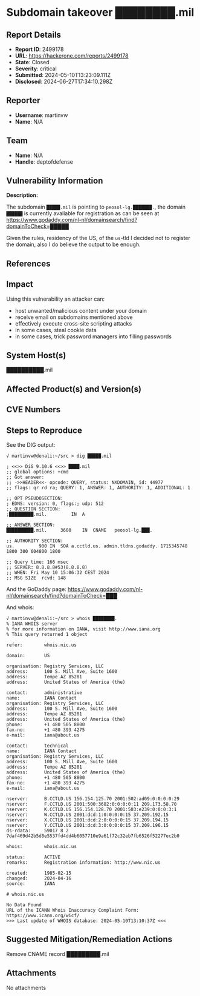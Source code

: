 # Subdomain takeover ████████.mil

## Report Details
- **Report ID**: 2499178
- **URL**: https://hackerone.com/reports/2499178
- **State**: Closed
- **Severity**: critical
- **Submitted**: 2024-05-10T13:23:09.111Z
- **Disclosed**: 2024-06-27T17:34:10.298Z

## Reporter
- **Username**: martinvw
- **Name**: N/A

## Team
- **Name**: N/A
- **Handle**: deptofdefense

## Vulnerability Information
**Description:**

The subdomain `█████.mil` is pointing to `peosol-lg.███████.`, the domain `██████` is currently available for registration as can be seen at https://www.godaddy.com/nl-nl/domainsearch/find?domainToCheck=█████

Given the rules, residency of the US, of the `us`-tld I decided not to register the domain, also I do believe the output to be enough.

## References

## Impact

Using this vulnerability an attacker can:
- host unwanted/malicious content under your domain
- receive email on subdomains mentioned above
- effectively execute cross-site scripting attacks
- in some cases, steal cookie data
- in some cases, trick password managers into filling passwords

## System Host(s)
██████████.mil

## Affected Product(s) and Version(s)


## CVE Numbers


## Steps to Reproduce
See the DIG output:

```
√ martinvw@denali:~/src > dig █████.mil

; <<>> DiG 9.10.6 <<>> ████.mil
;; global options: +cmd
;; Got answer:
;; ->>HEADER<<- opcode: QUERY, status: NXDOMAIN, id: 44977
;; flags: qr rd ra; QUERY: 1, ANSWER: 1, AUTHORITY: 1, ADDITIONAL: 1

;; OPT PSEUDOSECTION:
; EDNS: version: 0, flags:; udp: 512
;; QUESTION SECTION:
;█████████.mil.			IN	A

;; ANSWER SECTION:
██████████.mil.		3600	IN	CNAME	peosol-lg.███.

;; AUTHORITY SECTION:
us.			900	IN	SOA	a.cctld.us. admin.tldns.godaddy. 1715345748 1800 300 604800 1800

;; Query time: 166 msec
;; SERVER: 8.8.8.8#53(8.8.8.8)
;; WHEN: Fri May 10 15:06:32 CEST 2024
;; MSG SIZE  rcvd: 148
```

And the GoDaddy page: https://www.godaddy.com/nl-nl/domainsearch/find?domainToCheck=███

And whois:

```
√ martinvw@denali:~/src > whois ████████.
% IANA WHOIS server
% for more information on IANA, visit http://www.iana.org
% This query returned 1 object

refer:        whois.nic.us

domain:       US

organisation: Registry Services, LLC
address:      100 S. Mill Ave, Suite 1600
address:      Tempe AZ 85281
address:      United States of America (the)

contact:      administrative
name:         IANA Contact
organisation: Registry Services, LLC
address:      100 S. Mill Ave, Suite 1600
address:      Tempe AZ 85281
address:      United States of America (the)
phone:        +1 480 505 8800
fax-no:       +1 480 393 4275
e-mail:       iana@about.us

contact:      technical
name:         IANA Contact
organisation: Registry Services, LLC
address:      100 S. Mill Ave, Suite 1600
address:      Tempe AZ 85281
address:      United States of America (the)
phone:        +1 480 505 8800
fax-no:       +1 480 393 4275
e-mail:       iana@about.us

nserver:      B.CCTLD.US 156.154.125.70 2001:502:ad09:0:0:0:0:29
nserver:      F.CCTLD.US 2001:500:3682:0:0:0:0:11 209.173.58.70
nserver:      K.CCTLD.US 156.154.128.70 2001:503:e239:0:0:0:3:1
nserver:      W.CCTLD.US 2001:dcd:1:0:0:0:0:15 37.209.192.15
nserver:      X.CCTLD.US 2001:dcd:2:0:0:0:0:15 37.209.194.15
nserver:      Y.CCTLD.US 2001:dcd:3:0:0:0:0:15 37.209.196.15
ds-rdata:     59017 8 2 7daf469d42b5d8e5537fd4dd4b6057710e9a61f72c32eb7fb6526f52277ec2b0

whois:        whois.nic.us

status:       ACTIVE
remarks:      Registration information: http://www.nic.us

created:      1985-02-15
changed:      2024-04-16
source:       IANA

# whois.nic.us

No Data Found
URL of the ICANN Whois Inaccuracy Complaint Form: https://www.icann.org/wicf/
>>> Last update of WHOIS database: 2024-05-10T13:10:37Z <<<
```

## Suggested Mitigation/Remediation Actions
Remove CNAME record █████████.mil



## Attachments
No attachments
